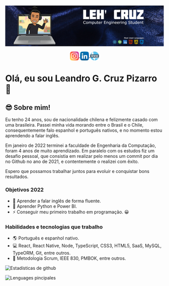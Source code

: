 ![BANNER](./banner-english.jpg)

<p align="center"> 
  <a href="https://www.instagram.com/leh_gcruz/" target="blank">
    <img align="center" src="./instagram.png" alt="Instagram" height="28px" width="28px" />
  </a>
  <a href="https://www.linkedin.com/in/leandrogcruzp/" target="blank">
    <img align="center" src="./linkedin.png" alt="Linkedin" height="28px" width="28px" />
  </a>
  <a href="https://leh.vercel.app/" target="blank">
    <img align="center" src="./www.png" alt="PortFolio" height="28px" width="28px" />
  </a>
</p>

# Olá, eu sou Leandro G. Cruz Pizarro 👋

## 😎 Sobre mim!

Eu tenho 24 anos, sou de nacionalidade chilena e felizmente casado com uma brasileira. Passei minha vida morando entre o Brasil e o Chile, consequentemente falo espanhol e português nativos, e no momento estou aprendendo a falar inglês.

Em janeiro de 2022 terminei a faculdade de Engenharia da Computação, foram 4 anos de muito aprendizado. Em paralelo com os estudos fiz um desafio pessoal, que consistia em realizar pelo menos um commit por dia no Github no ano de 2021, e contentemente o realizei com êxito.

Espero que possamos trabalhar juntos para evoluir e conquistar bons resultados.

### Objetivos 2022

+ 🥅 Aprender a falar inglês de forma fluente.
+ 🥅 Aprender Python e Power BI.
+ ⚡ Conseguir meu primeiro trabalho em programação. 😀

### Habilidades e tecnologias que trabalho
+ 🌎 Português e espanhol nativo.
+ 💻 React, React Native, Node, TypeScript, CSS3, HTML5, SaaS, MySQL, TypeORM, Git, entre outros.
+ 📰 Metodologia Scrum, IEEE 830, PMBOK, entre outros.

![Estadísticas de github](https://github-readme-stats.vercel.app/api?username=LeandroGCruzP&show_icons=true&theme=dark)

![Lenguages pincipales](https://github-readme-stats.vercel.app/api/top-langs/?username=LeandroGCruzP&theme=dark&layout=compact&card_width=445)



